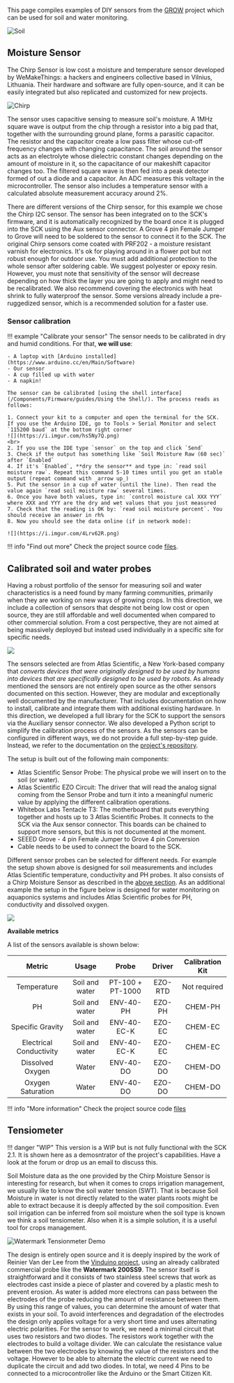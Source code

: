 This page compiles examples of DIY sensors from the [GROW](https://growobservatory.org) project which can be used for soil and water monitoring.

![Soil](/assets/images/soil.jpg)

## Moisture Sensor

The Chirp Sensor is low cost a moisture and temperature sensor developed by WeMakeThings: a hackers and engineers collective based in Vilnius, Lithuania. Their hardware and software are fully open-source, and it can be easily integrated but also replicated and customized for new projects. 

![Chirp](/assets/images/chirp.png)

The sensor uses capacitive sensing to measure soil's moisture. A 1MHz square wave is output from the chip through a resistor into a big pad that, together with the surrounding ground plane, forms a parasitic capacitor. The resistor and the capacitor create a low pass filter whose cut-off frequency changes with changing capacitance. The soil around the sensor acts as an electrolyte whose dielectric constant changes depending on the amount of moisture in it, so the capacitance of our makeshift capacitor changes too. The filtered square wave is then fed into a peak detector formed of out a diode and a capacitor. An ADC measures this voltage in the microcontroller. The sensor also includes a temperature sensor with a calculated absolute measurement accuracy around 2%.

There are different versions of the Chirp sensor, for this example we chose the Chirp I2C sensor. The sensor has been integrated on to the SCK's firmware, and it is automatically recognized by the board once it is plugged into the SCK using the Aux sensor connector. A Grove 4 pin Female Jumper to Grove will need to be soldered to the sensor to connect it to the SCK. The original Chirp sensors come coated with PRF202 - a moisture resistant varnish for electronics. It's ok for playing around in a flower pot but not robust enough for outdoor use. You must add additional protection to the whole sensor after soldering cable. We suggest polyester or epoxy resin. However, you must note that sensitivity of the sensor will decrease depending on how thick the layer you are going to apply and might need to be recalibrated. We also recommend covering the electronics with heat shrink to fully waterproof the sensor. Some versions already include a pre-ruggedized sensor, which is a recommended solution for a faster use.

### Sensor calibration

!!! example "Calibrate your sensor"
	The sensor needs to be calibrated in dry and humid conditions. For that, **we will use**:

	- A laptop with [Arduino installed](https://www.arduino.cc/en/Main/Software)
	- Our sensor
	- A cup filled up with water
	- A napkin!

    The sensor can be calibrated [using the shell interface](/Components/Firmware/guides/Using the Shell/). The process reads as follows:

    1. Connect your kit to a computer and open the terminal for the SCK. If you use the Arduino IDE, go to Tools > Serial Monitor and select `115200 baud` at the bottom right corner
    ![](https://i.imgur.com/hs5Ny7Q.png)
	<br>
    2. If you use the IDE type `sensor` on the top and click `Send`
    3. Check if the output has something like `Soil Moisture Raw (60 sec)` after `Enabled`
    4. If it's `Enabled`, **dry the sensor** and type in: `read soil moisture raw`. Repeat this command 5-10 times until you get an stable output (repeat command with _arrow up_)
    5. Put the sensor in a cup of water (until the line). Then read the value again `read soil moisture raw` several times.
    6. Once you have both values, type in: `control moisture cal XXX YYY` where XXX and YYY are the dry and wet values that you just measured
    7. Check that the reading is OK by: `read soil moisture percent`. You should receive an answer in rh%
    8. Now you should see the data online (if in network mode):

	![](https://i.imgur.com/4Lrv62R.png)

!!! info "Find out more"
	Check the project source code [files](https://github.com/fablabbcn/smartcitizen-grow/tree/master/soil-moisture).

## Calibrated soil and water probes

Having a robust portfolio of the sensor for measuring soil and water characteristics is a need found by many farming communities, primarily when they are working on new ways of growing crops. In this direction, we include a collection of sensors that despite not being low cost or open source, they are still affordable and well documented when compared to other commercial solution. From a cost perspective, they are not aimed at being massively deployed but instead used individually in a specific site for specific needs.

![](https://live.staticflickr.com/4912/46225599704_bd7d0abec5_k.jpg)

The sensors selected are from Atlas Scientific, a New York-based company that _converts devices that were originally designed to be used by humans into devices that are specifically designed to be used by robots_. As already mentioned the sensors are not entirely open source as the other sensors documented on this section. However, they are modular and exceptionally well documented by the manufacturer. That includes documentation on how to install, calibrate and integrate them with additional existing hardware. In this direction, we developed a full library for the SCK to support the sensors via the Auxiliary sensor connector. We also developed a Python script to simplify the calibration process of the sensors. As the sensors can be configured in different ways, we do not provide a full step-by-step guide. Instead, we refer to the documentation on the [project's repository](https://github.com/fablabbcn/smartcitizen-grow/tree/master/soil-water-probes).

The setup is built out of the following main components: 

- Atlas Scientific Sensor Probe: The physical probe we will insert on to the soil (or water).
- Atlas Scientific EZO Circuit: The driver that will read the analog signal coming from the Sensor Probe and turn it into a meaningful numeric value by applying the different calibration operations. 
- Whitebox Labs Tentacle T3: The motherboard that puts everything together and hosts up to 3 Atlas Scientific Probes. It connects to the SCK via the Aux sensor connector. This boards can be chained to support more sensors, but this is not documented at the moment. 
- SEEED Grove - 4 pin Female Jumper to Grove 4 pin Conversion
- Cable needs to be used to connect the board to the SCK.

Different sensor probes can be selected for different needs. For example the setup shown above is designed for soil measurements and includes Atlas Scientific temperature, conductivity and PH probes. It also consists of a Chirp Moisture Sensor as described in the [above section](/Toolkit/guides/soil/#moisture-sensor). As an additional example the setup in the figure below is designed for water monitoring on aquaponics systems and includes Atlas Scientific probes for PH, conductivity and dissolved oxygen.

![](https://camo.githubusercontent.com/cff2ce5e83d0d7403dcee85594c1efef65bef573/68747470733a2f2f692e696d6775722e636f6d2f36734d337343592e6a7067)

**Available metrics**

A list of the sensors available is shown below:

| Metric | Usage | Probe | Driver | Calibration Kit |
| :-: |:-: |:-: |:-: |:-: |
| Temperature | Soil and water|  PT-100 + PT-1000 | EZO-RTD | Not required |
| PH | Soil and water|  ENV-40-PH | EZO-PH | CHEM-PH |
| Specific Gravity |  Soil and water | ENV-40-EC-K | EZO-EC | CHEM-EC |
| Electrical Conductivity | Soil and water | ENV-40-EC-K | EZO-EC |CHEM-EC |
| Dissolved Oxygen | Water | ENV-40-DO | EZO-DO | CHEM-DO |
| Oxygen Saturation| Water | ENV-40-DO | EZO-DO | CHEM-DO |

!!! info "More information"
	Check the project source code [files](https://github.com/fablabbcn/smartcitizen-grow/tree/master/soil-water-probes)

## Tensiometer

!!! danger "WIP"
    This version is a WIP but is not fully functional with the SCK 2.1. It is shown here as a demosntrator of the project's capabilities. Have a look at the forum or drop us an email to discuss this.

Soil Moisture data as the one provided by the Chirp Moisture Sensor is interesting for research, but when it comes to crops irrigation management, we usually like to know the soil water tension (SWT). That is because Soil Moisture in water is not directly related to the water plants roots might be able to extract because it is deeply affected by the soil composition. Even soil irrigation can be inferred from soil moisture when the soil type is known we think a soil tensiometer. Also when it is a simple solution, it is a useful tool for crops management.

![Watermark Tensionmeter Demo](/assets/images/watermark.png)

The design is entirely open source and it is deeply inspired by the work of Reinier Van der Lee from the [Vinduino project](http://vanderleevineyard.com/vineyard-blog.html), using an already calibrated commercial probe like the **Watermark 200SS9**. The sensor itself is straightforward and it consists of two stainless steel screws that work as electrodes cast inside a piece of plaster and covered by a plastic mesh to prevent erosion. As water is added more electrons can pass between the electrodes of the probe reducing the amount of resistance between them. By using this range of values, you can determine the amount of water that exists in your soil. To avoid interferences and degradation of the electrodes the design only applies voltage for a very short time and uses alternating electric polarities. For the sensor to work, we need a minimal circuit that uses two resistors and two diodes. The resistors work together with the electrodes to build a voltage divider. We can calculate the resistance value between the two electrodes by knowing the value of the resistors and the voltage. However to be able to alternate the electric current we need to duplicate the circuit and add two diodes. In total, we need 4 Pins to be connected to a microcontroller like the Arduino or the Smart Citizen Kit.